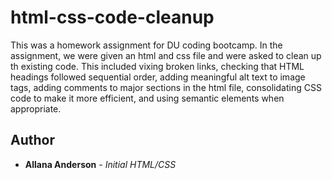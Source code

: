 # html-css-code-cleanup

This was a homework assignment for DU coding bootcamp. In the assignment, we were given an html and css file and were asked to clean up th existing code. This included vixing broken links, checking that HTML headings followed sequential order, adding meaningful alt text to image tags, adding comments to major sections in the html file, consolidating CSS code to make it more efficient, and using semantic elements when appropriate. 

## Author

* **Allana Anderson** - *Initial HTML/CSS*